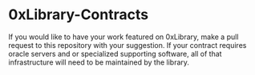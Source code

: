 # 0xLibrary-Contracts
If you would like to have your work featured on 0xLibrary, make a pull request to this repository with your suggestion. If your contract requires oracle servers and or specialized supporting software, all of that infrastructure will need to be maintained by the library.
